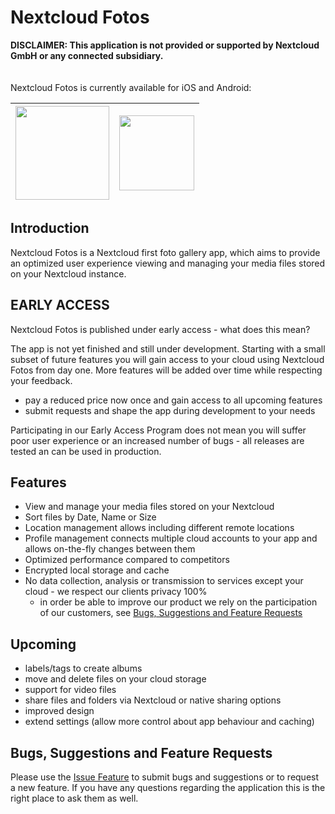 # Nextcloud Fotos

**DISCLAIMER: This application is not provided or supported by Nextcloud GmbH or any connected subsidiary.**
<br>
<br>
<br>
Nextcloud Fotos is currently available for iOS and Android:

| <img src="https://play.google.com/intl/en_us/badges/static/images/badges/en_badge_web_generic.png" width="150">  | <img src="https://developer.apple.com/assets/elements/badges/download-on-the-app-store.svg" width="120">  |
|---|---|


## Introduction

Nextcloud Fotos is a Nextcloud first foto gallery app, which aims to provide an optimized user experience viewing and managing your media files stored on your Nextcloud instance.

## EARLY ACCESS

Nextcloud Fotos is published under early access - what does this mean?

The app is not yet finished and still under development. Starting with a small subset of future features you will gain access to your cloud using Nextcloud Fotos from day one.
More features will be added over time while respecting your feedback.

* pay a reduced price now once and gain access to all upcoming features
* submit requests and shape the app during development to your needs

Participating in our Early Access Program does not mean you will suffer poor user experience or an increased number of bugs - all releases are tested an can be used in production.


## Features

* View and manage your media files stored on your Nextcloud
* Sort files by Date, Name or Size
* Location management allows including different remote locations
* Profile management connects multiple cloud accounts to your app and allows on-the-fly changes between them
* Optimized performance compared to competitors
* Encrypted local storage and cache
* No data collection, analysis or transmission to services except your cloud - we respect our clients privacy 100%
  * in order be able to improve our product we rely on the participation of our customers, see [Bugs, Suggestions and Feature Requests](#bugs-suggestions-and-feature-requests)

## Upcoming

* labels/tags to create albums
* move and delete files on your cloud storage
* support for video files
* share files and folders via Nextcloud or native sharing options
* improved design
* extend settings (allow more control about app behaviour and caching)

## Bugs, Suggestions and Feature Requests

Please use the [Issue Feature](https://github.com/mahnerengineering/NextcloudFotos/issues) to submit bugs and suggestions or to request a new feature. If you have any questions regarding the application this is the right place to ask them as well.